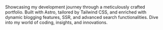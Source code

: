 Showcasing my development journey through a meticulously crafted portfolio. Built with Astro, tailored by Tailwind CSS, and enriched with dynamic blogging features, SSR, and advanced search functionalities. Dive into my world of coding, insights, and innovations.
